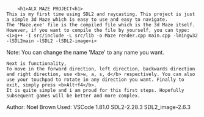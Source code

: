 		<h1>ALX MAZE PROJECT<h1>
	This is my first time using SDL2 and raycasting. This project is just a simple 3d Maze which is easy to use and easy to navigate.
	The 'Maze.exe' file is the compiled file which is the 3d Maze itself. However, if you want to compile the file by yourself, you can type:
	<i>g++ -I src/include -L src/lib -o Maze render.cpp main.cpp -lmingw32 -lSDL2main -lSDL2 -lSDL2-image<i>
Note: You can change the name 'Maze' to any name you want.

	Next is functionality,
    To move in the forward direction, left direction, backwards direction and right direction, use <b>w, a, s, d</b> respectively. You can also use your touchpad to rotate in any direction you want. Finally to exit, simply press <b>Alt+f4</b>. 
	It is quite simple and i am proud for this first steps. Hopefully subsequent games will be better and more complex.

Author: Noel Brown
Used: 
VSCode 1.81.0
SDL2-2.28.3
SDL2_image-2.6.3